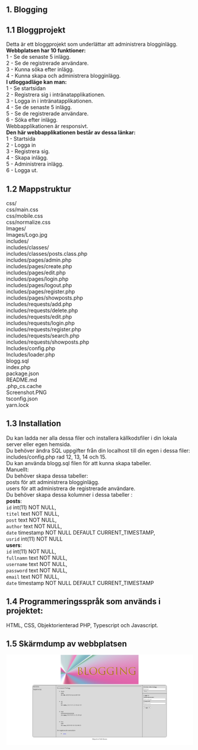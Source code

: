 ## 1. Blogging

## 1.1 Bloggprojekt

Detta är ett bloggprojekt som underlättar att administrera blogginlägg. <br>
**Webbplatsen har 10 funktioner:** <br>
1 - Se de senaste 5 inlägg. <br>
2 - Se de registrerade användare. <br>
3 - Kunna söka efter inlägg. <br>
4 - Kunna skapa och administrera blogginlägg.<br>
**I utloggadläge kan man:**<br>
1 - Se startsidan <br>
2 - Registrera sig i intränatapplikationen. <br>
3 - Logga in i intränatapplikationen. <br>
4 - Se de senaste 5 inlägg. <br>
5 - Se de registrerade användare. <br>
6 - Söka efter inlägg. <br>
Webbapplikationen är responsivt.<br>
**Den här webbapplikationen består av dessa länkar:** <br>
1 - Startsida<br>
2 - Logga in <br>
3 - Registrera sig. <br>
4 - Skapa inlägg. <br>
5 - Administrera inlägg. <br>
6 - Logga ut. <br>

## 1.2 Mappstruktur <br>

css/ <br />
css/main.css <br />
css/mobile.css <br />
css/normalize.css <br />
Images/ <br />
Images/Logo.jpg <br />
includes/ <br />
includes/classes/ <br />
includes/classes/posts.class.php <br />
includes/pages/admin.php <br />
includes/pages/create.php <br />
includes/pages/edit.php <br />
includes/pages/login.php <br />
includes/pages/logout.php <br />
includes/pages/register.php <br />
includes/pages/showposts.php <br />
includes/requests/add.php <br />
includes/requests/delete.php <br />
includes/requests/edit.php <br />
includes/requests/login.php <br />
includes/requests/register.php <br />
includes/requests/search.php <br />
includes/requests/showposts.php <br />
Includes/config.php <br />
Includes/loader.php <br />
blogg.sql <br />
index.php <br />
package.json <br />
README.md <br />
.php_cs.cache <br />
Screenshot.PNG <br />
tsconfig.json <br />
yarn.lock <br />

## 1.3 Installation <br>

Du kan ladda ner alla dessa filer och installera källkodsfiler i din lokala server eller egen hemsida. <br>
Du behöver ändra SQL uppgifter från din localhost till din egen i dessa filer:<br>
includes/config.php rad 12, 13, 14 och 15.<br>
Du kan använda blogg.sql filen för att kunna skapa tabeller.<br>
Manuellt:<br>
Du behöver skapa dessa tabeller:<br>
posts för att administrera blogginlägg.<br>
users för att administrera de registrerade användare.<br>
Du behöver skapa dessa kolumner i dessa tabeller :<br>
**posts**:<br>
`id` int(11) NOT NULL,<br>
`titel` text NOT NULL,<br>
`post` text NOT NULL,<br>
`author` text NOT NULL,<br>
`date` timestamp NOT NULL DEFAULT CURRENT_TIMESTAMP,<br>
`usrid` int(11) NOT NULL<br>
**users**:<br>
`id` int(11) NOT NULL,<br>
`fullnamn` text NOT NULL,<br>
`username` text NOT NULL,<br>
`password` text NOT NULL,<br>
`email` text NOT NULL,<br>
`date` timestamp NOT NULL DEFAULT CURRENT_TIMESTAMP<br>

## 1.4 Programmeringsspråk som används i projektet: <br>

HTML, CSS, Objektorienterad PHP, Typescript och Javascript. <br>

## 1.5 Skärmdump av webbplatsen <br>

![alt text](https://github.com/fadihanna123/BloggProjekt/blob/master/Screenshot.PNG "Screenshot av hemsidan")
